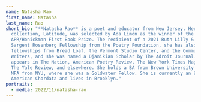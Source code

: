 ```yaml
---
name: Natasha Rao
first_name: Natasha
last_name: Rao
short_bio: "**Natasha Rao** is a poet and educator from New Jersey. Her debut
  collection, Latitude, was selected by Ada Limón as the winner of the 2021
  APR/Honickman First Book Prize. The recipient of a 2021 Ruth Lilly & Dorothy
  Sargent Rosenberg Fellowship from the Poetry Foundation, she has also received
  fellowships from Bread Loaf, the Vermont Studio Center, and the Community of
  Writers, and she was named a Djanikian Scholar by The Adroit Journal. Her work
  appears in The Nation, American Poetry Review, The New York Times Magazine,
  The Yale Review, and elsewhere. She holds a BA from Brown University and an
  MFA from NYU, where she was a Goldwater Fellow. She is currently an Editor of
  American Chordata and lives in Brooklyn."
portraits:
  - media: 2022/11/natasha-rao
---
```

